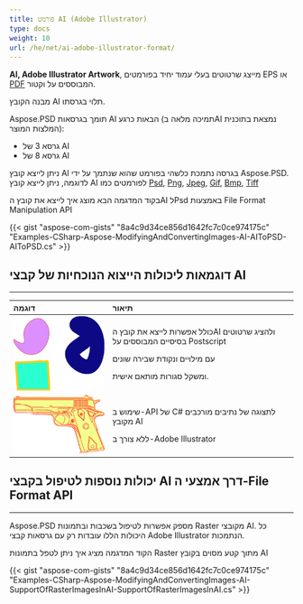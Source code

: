 ```yaml
---
title: פורמט AI (Adobe Illustrator)
type: docs
weight: 10
url: /he/net/ai-adobe-illustrator-format/
---
```


**AI, Adobe Illustrator Artwork**, מייצג שרטוטים בעלי עמוד יחיד בפורמטים EPS או [PDF](https://wiki.fileformat.com/view/pdf/) המבוססים על וקטור.

מבנה הקובץ AI תלוי בגרסתו.

Aspose.PSD תומך בגרסאות AI הבאות כרגע (תמיכה מלאה בAI נמצאת בתוכנית המלצות המוצר):

- גרסא 3 של AI
- גרסא 8 של AI



ניתן לייצא קובץ AI בגרסה נתמכת כלשהי בפורמט שהוא שנתמך על ידי Aspose.PSD. לדוגמה, ניתן לייצא קובץ AI לפורמטים כמו [Psd](https://wiki.fileformat.com/image/psd/), [Png](https://wiki.fileformat.com/image/png/), [Jpeg](https://wiki.fileformat.com/image/jpeg/), [Gif](https://wiki.fileformat.com/image/gif/), [Bmp](https://wiki.fileformat.com/image/bmp/), [Tiff](https://wiki.fileformat.com/image/tiff)

בקוד המדגמה הבא מוצג איך לייצא את קובץ הAI לPsd באמצעות File Format Manipulation API

{{< gist "aspose-com-gists" "8a4c9d34ce856d1642fc7c0ce974175c" "Examples-CSharp-Aspose-ModifyingAndConvertingImages-AI-AIToPSD-AIToPSD.cs" >}}


## **דוגמאות ליכולות הייצוא הנוכחיות של קבצי AI**
-----

|**דוגמה**|**תיאור**|
| :- | :- |
|![todo:image_alt_text](ai-adobe-illustrator-format_1.png)|<p>כולל אפשרות לייצא את קובץ הAI ולהציג שרטוטים בסיסיים המבוססים על Postscript</p><p>עם מילויים ונקודת שבירה שונים</p><p>ומשקל סגורות מותאם אישית.</p>|
|![todo:image_alt_text](ai-adobe-illustrator-format_2.png)|<p>שימוש ב-API של C# לתצוגה של נתיבים מורכבים מקובץ AI</p><p>ללא צורך ב-Adobe Illustrator</p>|


## **יכולות נוספות לטיפול בקבצי AI דרך אמצעי ה-File Format API**
-----

Aspose.PSD מספק אפשרות לטיפול בשכבות ובתמונות Raster מקובצי AI. כל היכולות הללו עובדות רק עם גרסאות קבצי Adobe Illustrator הנתמכות.

הקוד המדגמה מציג איך ניתן לטפל בתמונות Raster מתוך קטע מסוים בקובץ AI

{{< gist "aspose-com-gists" "8a4c9d34ce856d1642fc7c0ce974175c" "Examples-CSharp-Aspose-ModifyingAndConvertingImages-AI-SupportOfRasterImagesInAI-SupportOfRasterImagesInAI.cs" >}}
